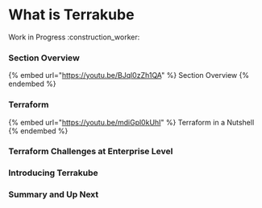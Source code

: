 # What is Terrakube

Work in Progress :construction\_worker:

### Section Overview

{% embed url="https://youtu.be/BJql0zZh1QA" %}
Section Overview
{% endembed %}

### Terraform

{% embed url="https://youtu.be/mdiGpl0kUhI" %}
Terraform in a Nutshell
{% endembed %}

### Terraform Challenges at Enterprise Level

### Introducing Terrakube

### Summary and Up Next
